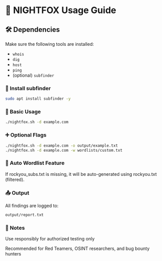 # 📘 NIGHTFOX Usage Guide

## 🛠️ Dependencies

Make sure the following tools are installed:

- `whois`
- `dig`
- `host`
- `ping`
- (optional) `subfinder`

### 🔽 Install subfinder

```bash
sudo apt install subfinder -y
```

### 🚀 Basic Usage

```bash
./nightfox.sh -d example.com
```

### ➕ Optional Flags

```bash
./nightfox.sh -d example.com -o output/example.txt
./nightfox.sh -d example.com -w wordlists/custom.txt
```
### 📁 Auto Wordlist Feature

If rockyou_subs.txt is missing, it will be auto-generated using rockyou.txt (filtered).

### 📤 Output

All findings are logged to:

```bash
output/report.txt
```

### 📍 Notes

Use responsibly for authorized testing only

Recommended for Red Teamers, OSINT researchers, and bug bounty hunters









